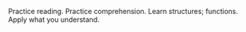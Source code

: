 Practice reading. Practice comprehension. Learn structures; functions. Apply what you understand. 

<!---
Jamboysen/Jamboysen is a ✨ special ✨ repository because its `README.md` (this file) appears on your GitHub profile.
You can click the Preview link to take a look at your changes.
--->
